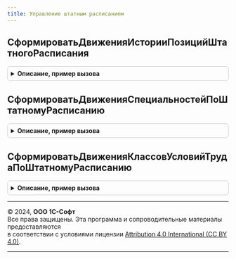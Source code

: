 ```yaml
---
title: Управление штатным расписанием
---
```



## СформироватьДвиженияИсторииПозицийШтатногоРасписания
<details style="margin: 1em 0; padding: 0.5em; border: 1px solid #ccc; border-radius: 6px;">

<summary style="font-weight: bold; cursor: pointer;">Описание, пример вызова</summary>

```bsl

// Заполняет наборы записей регистров ИсторииИспользованияШтатногоРасписания,
// ИсторияНачисленийПоШтатномуРасписанию, ИсторияПоказателейПоШтатномуРасписанию
// по регистратору.
//
// Параметры:
//			Регистратор - ДокументОбъект
//			ДанныеПозиций - Структура, содержащая ключи с именами регистров и
//					выборками из запросов содержащих движения.
//
Процедура СформироватьДвиженияИсторииПозицийШтатногоРасписания(Регистратор, ДанныеПозиций) Экспорт
```

Пример вызова
```bsl
УправлениеШтатнымРасписанием.СформироватьДвиженияИсторииПозицийШтатногоРасписания(Регистратор, ДанныеПозиций) 
```
</details>

## СформироватьДвиженияСпециальностейПоШтатномуРасписанию
<details style="margin: 1em 0; padding: 0.5em; border: 1px solid #ccc; border-radius: 6px;">

<summary style="font-weight: bold; cursor: pointer;">Описание, пример вызова</summary>

```bsl

// Заполняет движения видами специальностей по штатному расписанию
//		ИсторияСпециальностейПоШтатномуРасписанию.
//
// Параметры:
//	Движения - коллекция движений, в которой необходимо заполнить движения.
//	ДатаСобытия			- дата, на которые будут сделаны движения.
//	Специальности - таблица значений с полями:
//		ДатаСобытия
//		ПозицияШтатногоРасписания
//		Специальность
//
Процедура СформироватьДвиженияСпециальностейПоШтатномуРасписанию(Движения, ДатаСобытия, Специальности) Экспорт
```

Пример вызова
```bsl
УправлениеШтатнымРасписанием.СформироватьДвиженияСпециальностейПоШтатномуРасписанию(Движения, ДатаСобытия, Специальности) 
```
</details>

## СформироватьДвиженияКлассовУсловийТрудаПоШтатномуРасписанию
<details style="margin: 1em 0; padding: 0.5em; border: 1px solid #ccc; border-radius: 6px;">

<summary style="font-weight: bold; cursor: pointer;">Описание, пример вызова</summary>

```bsl

// Заполняет набор записей регистра КлассыУсловийТрудаПоДолжностям по регистратору.
//
// Параметры:
//			Организация
//			ДатаВступленияВСилу - дата, на которую будут сделаны движения.
//			Регистратор - ДокументОбъект
//			Позиции - таблица значений
//
Процедура СформироватьДвиженияКлассовУсловийТрудаПоШтатномуРасписанию(Организация, ДатаВступленияВСилу, Регистратор, Позиции) Экспорт
```

Пример вызова
```bsl
УправлениеШтатнымРасписанием.СформироватьДвиженияКлассовУсловийТрудаПоШтатномуРасписанию(Организация, ДатаВступленияВСилу, Регистратор, Позиции) 
```
</details>

---

© 2024, **ООО 1С-Софт**  
Все права защищены. Эта программа и сопроводительные материалы предоставляются  
в соответствии с условиями лицензии [Attribution 4.0 International (CC BY 4.0)](https://creativecommons.org/licenses/by/4.0/legalcode).

---
